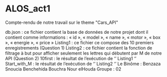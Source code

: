 # ALOS_act1
Compte-rendu de notre travail sur le theme "Cars_API"

db.json : ce fichier contient la base de données de notre projet dont il contient
comme informations :
« id », « model », « name », « motor », « box », « energie », « price » 
Listing1 : ce fichier ce compose des 10 premiers enregistrements
(Question 1)
Listing2 : ce fichier contient la fonction de filtrage à but pour afficher
seulement les lettres qui débutent par M de notre API (Question 2)
10first : le résultat de l’exécution de ‘’ Listing1 ‘’
Start_with_M : le résultat de l’exécution de ‘’ Listing2 ‘’
Le Binôme :
Benzaza Snoucia
Benchehida Bouchra Nour elHouda
Groupe : 02
